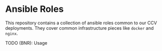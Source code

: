 # Ansible Roles

This repository contains a collection of ansible roles common to our CCV
deployments. They cover common infrastructure pieces like `docker` and `nginx`.

TODO (BNR): Usage
